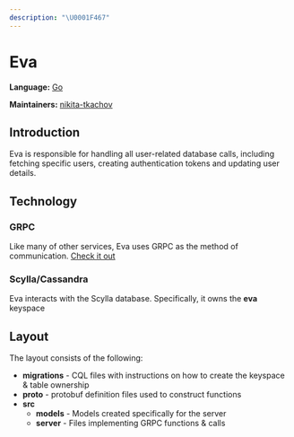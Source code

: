 ```yaml
---
description: "\U0001F467"
---
```


# Eva

**Language:** [Go](https://golang.org/)

**Maintainers:** [nikita-tkachov](https://github.com/nikita-tkachov)

## Introduction

Eva is responsible for handling all user-related database calls, including fetching specific users, creating authentication tokens and updating user details.

## Technology

### GRPC

Like many of other services, Eva uses GRPC as the method of communication. [Check it out](https://grpc.io/)

### Scylla/Cassandra

Eva interacts with the Scylla database. Specifically, it owns the **eva** keyspace

## Layout

The layout consists of the following:

- **migrations** - CQL files with instructions on how to create the keyspace & table ownership
- **proto** - protobuf definition files used to construct functions
- **src**
  - **models** - Models created specifically for the server
  - **server** - Files implementing GRPC functions & calls

###
